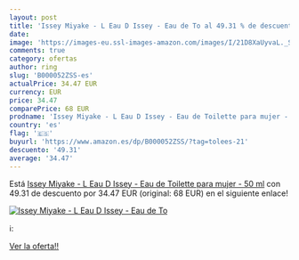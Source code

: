 ```yaml
---
layout: post
title: 'Issey Miyake - L Eau D Issey - Eau de To al 49.31 % de descuento'
date: 
image: 'https://images-eu.ssl-images-amazon.com/images/I/21D8XaUyvaL._SL200_.jpg'
comments: true
category: ofertas
author: ring
slug: 'B000052ZSS-es'
actualPrice: 34.47 EUR
currency: EUR
price: 34.47
comparePrice: 68 EUR
prodname: 'Issey Miyake - L Eau D Issey - Eau de Toilette para mujer - 50 ml'
country: 'es'
flag: '🇪🇸'
buyurl: 'https://www.amazon.es/dp/B000052ZSS/?tag=tolees-21'
descuento: '49.31'
average: '34.47'
---
```


Está [Issey Miyake - L Eau D Issey - Eau de Toilette para mujer - 50 ml](https://www.amazon.es/dp/B000052ZSS/?tag=tolees-21) con 49.31 de descuento por 34.47 EUR (original: 68 EUR) en el siguiente enlace!

[![Issey Miyake - L Eau D Issey - Eau de To](https://images-eu.ssl-images-amazon.com/images/I/21D8XaUyvaL._SL200_.jpg)](https://www.amazon.es/dp/B000052ZSS/?tag=tolees-21)

ℹ️:


[Ver la oferta!!](https://www.amazon.es/dp/B000052ZSS/?tag=tolees-21)
